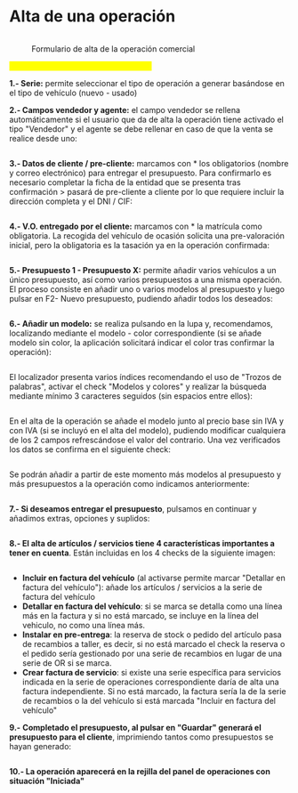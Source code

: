 # Alta de una operación

<figure><img src="../../../../.gitbook/assets/imagen (31).png" alt=""><figcaption><p>Formulario de alta de la operación comercial</p></figcaption></figure>

<mark style="color:yellow;">**Pasos para dar de alta una operación:**</mark>

**1.- Serie:** permite seleccionar el tipo de operación a generar basándose en el tipo de vehículo (nuevo - usado)

**2.- Campos vendedor y agente:** el campo vendedor se rellena automáticamente si el usuario que da de alta la operación tiene activado el tipo "Vendedor" y el agente se debe rellenar en caso de que la venta se realice desde uno:

<figure><img src="../../../../.gitbook/assets/imagen (27).png" alt=""><figcaption></figcaption></figure>

**3.- Datos de cliente / pre-cliente:** marcamos con \* los obligatorios (nombre y correo electrónico) para entregar el presupuesto. Para confirmarlo es necesario completar la ficha de la entidad que se presenta tras confirmación > pasará de pre-cliente a cliente por lo que requiere incluir la dirección completa y el DNI / CIF:

<figure><img src="../../../../.gitbook/assets/imagen (18) (3).png" alt=""><figcaption></figcaption></figure>

**4.- V.O. entregado por el cliente:** marcamos con \* la matrícula como obligatoria. La recogida del vehículo de ocasión solicita una pre-valoración inicial, pero la obligatoria es la tasación ya en la operación confirmada:

<figure><img src="../../../../.gitbook/assets/imagen (25) (2).png" alt=""><figcaption></figcaption></figure>

**5.- Presupuesto 1 - Presupuesto X:** permite añadir varios vehículos a un único presupuesto, así como varios presupuestos a una misma operación. El proceso consiste en añadir uno o varios modelos al presupuesto y luego pulsar en F2- Nuevo presupuesto, pudiendo añadir todos los deseados:

<figure><img src="../../../../.gitbook/assets/imagen (17) (4).png" alt=""><figcaption></figcaption></figure>

**6.- Añadir un modelo:** se realiza pulsando en la lupa y, recomendamos, localizando mediante el modelo - color correspondiente (si se añade modelo sin color, la aplicación solicitará indicar el color tras confirmar la operación):

<figure><img src="../../../../.gitbook/assets/imagen (25).png" alt=""><figcaption></figcaption></figure>

El localizador presenta varios índices recomendando el uso de "Trozos de palabras", activar el check "Modelos y colores" y realizar la búsqueda mediante mínimo 3 caracteres seguidos (sin espacios entre ellos):

<figure><img src="../../../../.gitbook/assets/imagen (5).png" alt=""><figcaption></figcaption></figure>

En el alta de la operación se añade el modelo junto al precio base sin IVA y con IVA (si se incluyó en el alta del modelo), pudiendo modificar cualquiera de los 2 campos refrescándose el valor del contrario. Una vez verificados los datos se confirma en el siguiente check:

<figure><img src="../../../../.gitbook/assets/imagen (14) (3).png" alt=""><figcaption></figcaption></figure>

Se podrán añadir a partir de este momento más modelos al presupuesto y más presupuestos a la operación como indicamos anteriormente:

<figure><img src="../../../../.gitbook/assets/imagen (12) (3).png" alt=""><figcaption></figcaption></figure>

**7.- Si deseamos entregar el presupuesto**, pulsamos en continuar y añadimos extras, opciones y suplidos:

<figure><img src="../../../../.gitbook/assets/imagen (1) (7).png" alt=""><figcaption></figcaption></figure>

**8.- El alta de artículos / servicios tiene 4 características importantes a tener en cuenta**. Están incluidas en los 4 checks de la siguiente imagen:

<figure><img src="../../../../.gitbook/assets/imagen (35).png" alt=""><figcaption></figcaption></figure>

* **Incluir en factura del vehículo** (al activarse permite marcar "Detallar en factura del vehículo"): añade los artículos / servicios a la serie de factura del vehículo
* **Detallar en factura del vehículo**: si se marca se detalla como una línea más en la factura y si no está marcado, se incluye en la línea del vehiculo, no como una línea más.
* **Instalar en pre-entrega**: la reserva de stock o pedido del artículo pasa de recambios a taller, es decir, si no está marcado el check la reserva o el pedido sería gestionado por una serie de recambios en lugar de una serie de OR si se marca.&#x20;
* **Crear factura de servicio**: si existe una serie específica para servicios indicada en la serie de operaciones correspondiente daría de alta una factura independiente. Si no está marcado, la factura sería la de la serie de recambios o la del vehículo si está marcada "Incluir en factura del vehículo"

**9.-** **Completado el presupuesto, al pulsar en "Guardar" generará el presupuesto para el cliente**, imprimiendo tantos como presupuestos se hayan generado:

<figure><img src="../../../../.gitbook/assets/imagen (7) (2).png" alt=""><figcaption></figcaption></figure>

**10.- La operación aparecerá en la rejilla del panel de operaciones con situación "Iniciada"**

<figure><img src="../../../../.gitbook/assets/imagen (2) (1).png" alt=""><figcaption></figcaption></figure>
